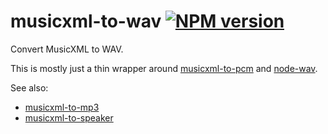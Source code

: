 # musicxml-to-wav [![NPM version](http://img.shields.io/npm/v/musicxml-to-wav.svg?style=flat-square)](https://www.npmjs.org/package/musicxml-to-wav)

Convert MusicXML to WAV.

This is mostly just a thin wrapper around [musicxml-to-pcm](https://github.com/lukehorvat/musicxml-to-pcm) and [node-wav](https://github.com/TooTallNate/node-wav).

See also:

- [musicxml-to-mp3](https://github.com/lukehorvat/musicxml-to-mp3)
- [musicxml-to-speaker](https://github.com/lukehorvat/musicxml-to-speaker)
